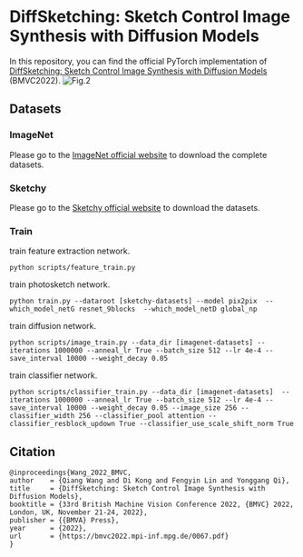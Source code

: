 # DiffSketching: Sketch Control Image Synthesis with Diffusion Models
In this repository, you can find the official PyTorch implementation of [DiffSketching: Sketch Control Image Synthesis with Diffusion Models](https://bmvc2022.mpi-inf.mpg.de/0067.pdf) (BMVC2022).
![Fig.2](https://github.com/XDUWQ/DiffSketching/blob/main/images/Fig2_V14.png)

## Datasets
### ImageNet
Please go to the [ImageNet official website](https://image-net.org/) to download the complete datasets.

### Sketchy
Please go to the [Sketchy official website](https://sketchy.eye.gatech.edu/) to download the datasets.

### Train

train feature extraction network.
```
python scripts/feature_train.py 
```

train photosketch network.
```
python train.py --dataroot [sketchy-datasets] --model pix2pix  --which_model_netG resnet_9blocks  --which_model_netD global_np 
```

train diffusion network.
```
python scripts/image_train.py --data_dir [imagenet-datasets] --iterations 1000000 --anneal_lr True --batch_size 512 --lr 4e-4 --save_interval 10000 --weight_decay 0.05
```

train classifier network.
```
python scripts/classifier_train.py --data_dir [imagenet-datasets]  --iterations 1000000 --anneal_lr True --batch_size 512 --lr 4e-4 --save_interval 10000 --weight_decay 0.05 --image_size 256 --classifier_width 256 --classifier_pool attention --classifier_resblock_updown True --classifier_use_scale_shift_norm True
```

## Citation
```
@inproceedings{Wang_2022_BMVC,
author    = {Qiang Wang and Di Kong and Fengyin Lin and Yonggang Qi},
title     = {DiffSketching: Sketch Control Image Synthesis with Diffusion Models},
booktitle = {33rd British Machine Vision Conference 2022, {BMVC} 2022, London, UK, November 21-24, 2022},
publisher = {{BMVA} Press},
year      = {2022},
url       = {https://bmvc2022.mpi-inf.mpg.de/0067.pdf}
}
```
